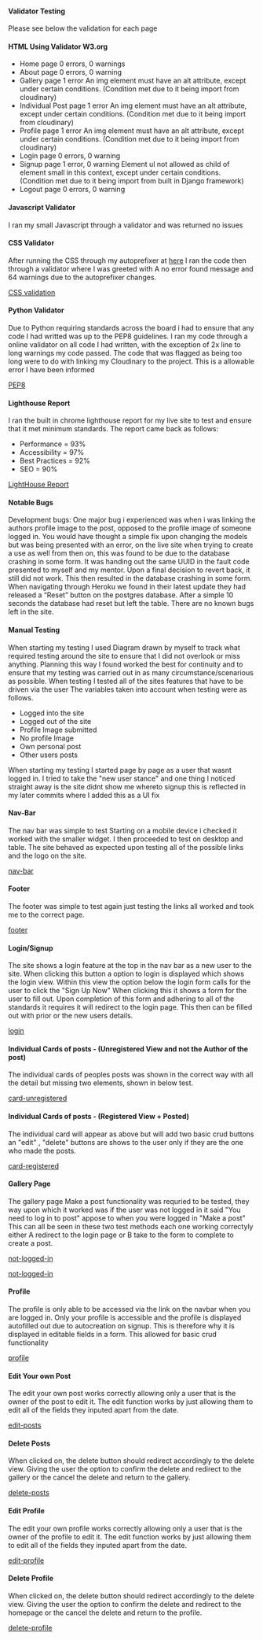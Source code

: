 #### Validator Testing
Please see below the validation for each page

#### HTML Using Validator W3.org
* Home page 0 errors, 0 warnings
* About page 0 errors, 0 warning
* Gallery page 1 error An img element must have an alt attribute, except under certain conditions. (Condition met due to it being import from cloudinary)
* Individual Post page 1 error An img element must have an alt attribute, except under certain conditions. (Condition met due to it being import from cloudinary)
* Profile page 1 error An img element must have an alt attribute, except under certain conditions. (Condition met due to it being import from cloudinary)
* Login page 0 errors, 0 warning
* Signup page 1 error, 0 warning Element ul not allowed as child of element small in this context, except under certain conditions. (Condition met due to it being import from built in Django framework)
* Logout page 0 errors, 0 warning

#### Javascript Validator
I ran my small Javascript through a validator and was returned no issues

#### CSS Validator
After running the CSS through my autoprefixer at [here](https://autoprefixer.github.io/) I ran the code then through a validator where I was greeted with A no error found message and 64 warnings due to the autoprefixer changes.

[CSS validation](/documentation/testing/css_validator.png)

#### Python Validator
Due to Python requiring standards across the board i had to ensure that any code I had writted was up to the PEP8 guidelines. I ran my code through a online validator on all code I had written, with the exception of 2x line to long warnings my code passed. The code that was flagged as being too long were to do with linking my Cloudinary to the project. This is a allowable error I have been informed

[PEP8](http://pep8online.com/)

#### Lighthouse Report
I ran the built in chrome lighthouse report for my live site to test and ensure that it met minimum standards. The report came back as follows:
* Performance = 93%
* Accessibility = 97%
* Best Practices = 92%
* SEO = 90% 

[LightHouse Report](/documentation/testing/lighthouse_report.png)

#### Notable Bugs

Development bugs: One major bug i experienced was when i was linking the authors profile image to the post, opposed to the profile image of someone logged in. You would have thought a simple fix upon changing the models but was being presented with an error, on the live site when trying to create a use as well from then on, this was found to be due to the database crashing in some form. It was handing out the same UUID in the fault code presented to myself and my mentor. Upon a final decision to revert back, it still did not work. This then resulted in the database crashing in some form. When navigating through Heroku we found in their latest update they had released a “Reset” button on the postgres database. After a simple 10 seconds the database had reset but left the table.
There are no known bugs left in the site.

#### Manual Testing

When starting my testing I used Diagram drawn by myself to track what required testing around the site to ensure that I did not overlook or miss anything. Planning this way I found worked the best for continuity and to ensure that my testing was carried out in as many circumstance/scenarious as possible.
When testing I tested all of the sites features that have to be driven via the user
The variables taken into account when testing were as follows.

* Logged into the site
* Logged out of the site
* Profile Image submitted
* No profile Image
* Own personal post
* Other users posts

When starting my testing I started page by page as a user that wasnt logged in. I tried to take the "new user stance" and one thing I noticed straight away is the site didnt show me whereto signup this is reflected in my later commits where I added this as a UI fix

#### Nav-Bar
The nav bar was simple to test Starting on a mobile device i checked it worked with the smaller widget. I then proceeded to test on desktop and table.
The site behaved as expected upon testing all of the possible links and the logo on the site.

[nav-bar](/documentation/testing/test-docs/nav-bar.png)


#### Footer
The footer was simple to test again just testing the links all worked and took me to the correct page.

[footer](/documentation/testing/test-docs/footer.png)


#### Login/Signup
The site shows a login feature at the top in the nav bar as a new user to the site.
When clicking this button a option to login is displayed which shows the login view.
Within this view the option below the login form calls for the user to click the "Sign Up Now"
When clicking this it shows a form for the user to fill out.
Upon completion of this form and adhering to all of the standards it requires it will redirect to the login page.
This then can be filled out with prior or the new users details. 

[login](/documentation/testing/test-docs/login.png)


#### Individual Cards of posts - (Unregistered View and not the Author of the post)
The individual cards of peoples posts was shown in the correct way with all the detail but missing two elements, shown in below test.

[card-unregistered](/documentation/testing/test-docs/individual-post-links-unregistered.png)


#### Individual Cards of posts - (Registered View + Posted)
The individual card will appear as above but will add two basic crud buttons an "edit" , "delete" buttons are shows to the user only if they are the one who made the posts.

[card-registered](/documentation/testing/test-docs/individual-post-links-registered.png)


#### Gallery Page
The gallery page Make a post functionality was requried to be tested, they way upon which it worked was if the user was not logged in it said "You need to log in to post" appose to when you were logged in "Make a post"
This can all be seen in these two test methods each one working correctyly either A redirect to the login page or B take to the form to complete to create a post.

[not-logged-in](/documentation/testing/test-docs/make-a-post-unregistered.png)

[not-logged-in](/documentation/testing/test-docs/make-a-post-registered.png)


#### Profile 
The profile is only able to be accessed via the link on the navbar when you are logged in. Only your profile is accessible and the profile is displayed autofilled out due to autocreation on signup.
This is therefore why it is displayed in editable fields in a form.
This allowed for basic crud functionality

[profile](/documentation/testing/test-docs/profile.png)


#### Edit Your own Post
The edit your own post works correctly allowing only a user that is the owner of the post to edit it. The edit function works by just allowing them to edit all of the fields they inputed apart from the date.

[edit-posts](/documentation/testing/test-docs/edit-posts.png)


#### Delete Posts
When clicked on, the delete button should redirect accordingly to the delete view. Giving the user the option to confirm the delete and redirect to the gallery or the cancel the delete and return to the gallery.

[delete-posts](/documentation/testing/test-docs/delete-post.png)


#### Edit Profile
The edit your own profile works correctly allowing only a user that is the owner of the profile to edit it. The edit function works by just allowing them to edit all of the fields they inputed apart from the date.

[edit-profile](/documentation/testing/test-docs/edit-profile.png)


#### Delete Profile
When clicked on, the delete button should redirect accordingly to the delete view. Giving the user the option to confirm the delete and redirect to the homepage or the cancel the delete and return to the profile.

[delete-profile](/documentation/testing/test-docs/delete-profile.png)

